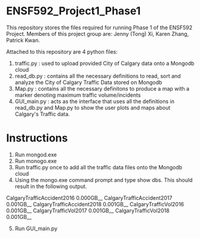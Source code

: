 # ENSF592_Project1_Phase1
This repository stores the files required for running Phase 1 of the ENSF592 Project. Members of this project group are: Jenny (Tong) Xi, Karen Zhang, Patrick Kwan.

Attached to this repository are 4 python files:
1. traffic.py : used to upload provided City of Calgary data onto a Mongodb cloud
2. read_db.py : contains all the necessary definitions to read, sort and analyze the City of Calgary Traffic Data stored on Mongodb
3. Map.py : contains all the necessary definitons to produce a map with a marker denoting maximum traffic volume/incidents
4. GUI_main.py : acts as the interface that uses all the definitions in read_db.py and Map.py to show the user plots and maps about Calgary's Traffic data.

# Instructions
1. Run mongod.exe
2. Run monogo.exe
3. Run traffic.py once to add all the traffic data files onto the Mongodb cloud
4. Using the mongo.exe command prompt and type show dbs. This should result in the following output.

CalgaryTrafficAccident2016  0.000GB__
CalgaryTrafficAccident2017  0.001GB__
CalgaryTrafficAccident2018  0.001GB__
CalgaryTrafficVol2016       0.001GB__
CalgaryTrafficVol2017       0.001GB__
CalgaryTrafficVol2018       0.001GB__

5. Run GUI_main.py






